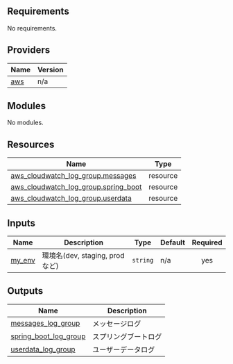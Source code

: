 <!-- BEGIN_TF_DOCS -->
## Requirements

No requirements.

## Providers

| Name | Version |
|------|---------|
| <a name="provider_aws"></a> [aws](#provider\_aws) | n/a |

## Modules

No modules.

## Resources

| Name | Type |
|------|------|
| [aws_cloudwatch_log_group.messages](https://registry.terraform.io/providers/hashicorp/aws/latest/docs/resources/cloudwatch_log_group) | resource |
| [aws_cloudwatch_log_group.spring_boot](https://registry.terraform.io/providers/hashicorp/aws/latest/docs/resources/cloudwatch_log_group) | resource |
| [aws_cloudwatch_log_group.userdata](https://registry.terraform.io/providers/hashicorp/aws/latest/docs/resources/cloudwatch_log_group) | resource |

## Inputs

| Name | Description | Type | Default | Required |
|------|-------------|------|---------|:--------:|
| <a name="input_my_env"></a> [my\_env](#input\_my\_env) | 環境名(dev, staging, prodなど) | `string` | n/a | yes |

## Outputs

| Name | Description |
|------|-------------|
| <a name="output_messages_log_group"></a> [messages\_log\_group](#output\_messages\_log\_group) | メッセージログ |
| <a name="output_spring_boot_log_group"></a> [spring\_boot\_log\_group](#output\_spring\_boot\_log\_group) | スプリングブートログ |
| <a name="output_userdata_log_group"></a> [userdata\_log\_group](#output\_userdata\_log\_group) | ユーザーデータログ |
<!-- END_TF_DOCS -->